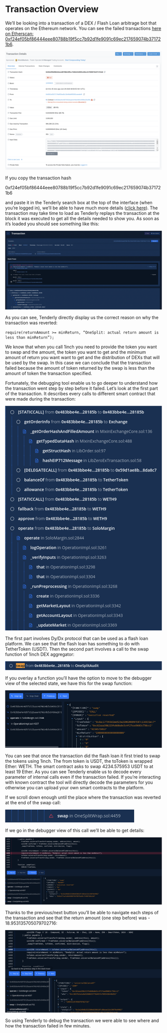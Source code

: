 # Transaction Overview

We’ll be looking into a transaction of a DEX / Flash Loan arbitrage bot that operates on the Ethereum network. You can see the failed transactions [here on Etherscan: 0xf24ef05bf86444eee80788b19f5cc7b92d1fe9091c69ec217659074b371721b6](https://etherscan.io/tx/0xf24ef05bf86444eee80788b19f5cc7b92d1fe9091c69ec217659074b371721b6).

![](../../.gitbook/assets/image%20%2819%29.png)

If you copy the transaction hash

0xf24ef05bf86444eee80788b19f5cc7b92d1fe9091c69ec217659074b371721b6

and paste it in the Tenderly search box at the top of the interface \(when you’re logged in\), we’ll be able to have much more details \([click here](https://dashboard.tenderly.co/tx/main/0xf24ef05bf86444eee80788b19f5cc7b92d1fe9091c69ec217659074b371721b6)\). The transaction may take time to load as Tenderly replays the transaction at the block it was executed to get all the details needed to show you. As soon as it’s loaded you should see something like this:

![](../../.gitbook/assets/image%20%2817%29.png)

As you can see, Tenderly directly display us the correct reason on why the transaction was reverted:

```text
require(returnAmount >= minReturn, “OneSplit: actual return amount is less than minReturn”);
```

We know that when you call 1inch you need to provide the token you want to swap and the amount, the token you want to get and the minimum amount of return you want want to get and the distribution of DEXs that will be used by the swap. In this case we can conclude that the transaction failed because the amount of token returned by the swap is less than the amount of token the transaction specified.

Fortunately, the debugging tool enable us to go deeper to understand how the transaction went step by step before it failed. Let’s look at the first part of the transaction. It describes every calls to different smart contract that were made during the transaction:

![](../../.gitbook/assets/image%20%2816%29.png)

The first part involves Dy/Dx protocol that can be used as a flash loan platform. We can see that the flash loan has something to do with TetherToken \(USDT\). Then the second part involves a call to the swap function of 1inch DEX aggregator:

![](../../.gitbook/assets/image%20%2812%29.png)

If you overlay a function you’ll have the option to move to the debugger view of the selected state, we have this for the swap function:

![](../../.gitbook/assets/image%20%2833%29.png)

You can see that once the transaction did the flash loan it first tried to swap the tokens using 1inch. The from token is USDT, the toToken is wrapped Ether: WETH. The smart contract asks to swap 4234.575953 USDT to at least 19 Ether. As you can see Tenderly enable us to decode every parameter of internal calls even if the transaction failed. If you’re interacting with known contract the tool will directly decode the parameters for you otherwise you can upload your own smart contracts to the platform. 

If we scroll down enough until the place where the transaction was reverted at the end of the swap call:

![](../../.gitbook/assets/image%20%2842%29.png)

If we go in the debugger view of this call we’ll be able to get details:

![](../../.gitbook/assets/image%20%2811%29.png)

Thanks to the previous/next button you’ll be able to navigate each steps of the transaction and see that the return amount \(one step before\) was - 18.953135705079702716:

![](../../.gitbook/assets/image%20%2813%29.png)

So using Tenderly to debug the transaction we were able to see where and how the transaction failed in few minutes.

